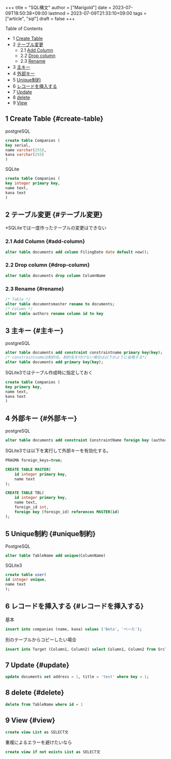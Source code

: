+++
title = "SQL構文"
author = ["Marigold"]
date = 2023-07-09T18:50:38+09:00
lastmod = 2023-07-09T21:33:10+09:00
tags = ["article", "sql"]
draft = false
+++

<div class="ox-hugo-toc toc has-section-numbers">

<div class="heading">Table of Contents</div>

- <span class="section-num">1</span> [Create Table](#create-table)
- <span class="section-num">2</span> [テーブル変更](#テーブル変更)
    - <span class="section-num">2.1</span> [Add Column](#add-column)
    - <span class="section-num">2.2</span> [Drop column](#drop-column)
    - <span class="section-num">2.3</span> [Rename](#rename)
- <span class="section-num">3</span> [主キー](#主キー)
- <span class="section-num">4</span> [外部キー](#外部キー)
- <span class="section-num">5</span> [Unique制約](#unique制約)
- <span class="section-num">6</span> [レコードを挿入する](#レコードを挿入する)
- <span class="section-num">7</span> [Update](#update)
- <span class="section-num">8</span> [delete](#delete)
- <span class="section-num">9</span> [View](#view)

</div>
<!--endtoc-->



## <span class="section-num">1</span> Create Table {#create-table}

postgreSQL

```sql
create table Companies (
key serial,
name varchar(255),
kana varchar(255)
)
```

SQLite

```sql
create table Companies (
key integer primary key,
name text,
kana text
)
```


## <span class="section-num">2</span> テーブル変更 {#テーブル変更}

\*SQLiteでは一度作ったテーブルの変更はできない


### <span class="section-num">2.1</span> Add Column {#add-column}

```sql
alter table documents add column FilingDate date default now();
```


### <span class="section-num">2.2</span> Drop column {#drop-column}

```sql
alter table documents drop column ColumnName
```


### <span class="section-num">2.3</span> Rename {#rename}

```sql
/* Table */
alter table documentsmaster rename to documents;
/* Column */
alter table authors rename column id to key
```


## <span class="section-num">3</span> 主キー {#主キー}

postgreSQL

```sql
alter table documents add constraint constraintname primary key(key);
/* constraintnameは制約名。制約名を付けない場合は以下のように省略する*/
alter table documents add primary key(key);
```

SQLite3ではテーブル作成時に指定しておく

```sql
create table Companies (
key primary key,
name text,
kana text
)
```


## <span class="section-num">4</span> 外部キー {#外部キー}

postgreSQL

```sql
alter table documents add constraint ConstraintName foreign key (author) references authors (key);
```

SQLite3では以下を実行して外部キーを有効化する。

```sql
PRAGMA foreign_keys=true;
```

```sql
CREATE TABLE MASTER(
    id integer primary key,
    name text
);

CREATE TABLE TBL(
    id integer primary key,
    name text,
    foreign_id int,
    foreign key (foreign_id) references MASTER(id)
);
```


## <span class="section-num">5</span> Unique制約 {#unique制約}

PostgreSQL

```sql
alter table TableName add unique(ColumnName)
```

SQLite3

```sql
create table user(
id integer unique,
name text
);
```


## <span class="section-num">6</span> レコードを挿入する {#レコードを挿入する}

基本

```sql
insert into companies (name, kana) values ('Beta', 'べーた');
```

別のテーブルからコピーしたい場合

```sql
insert into Target (Column1, Column2) select Column1, Column2 from SrcTable;
```


## <span class="section-num">7</span> Update {#update}

```sql
update documents set address = 1, title = 'test' where key = 1;
```


## <span class="section-num">8</span> delete {#delete}

```sql
delete from TableName where id = 1
```


## <span class="section-num">9</span> View {#view}

```sql
create view List as SELECT文
```

重複によるエラーを避けたいなら

```sql
create view if not exists List as SELECT文
```
